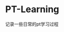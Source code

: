 





















































































































# PT-Learning
记录一些日常的pt学习过程
